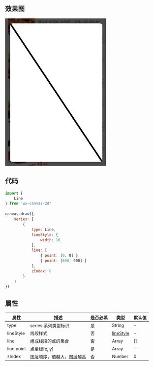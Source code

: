 ## 效果图
![](../images/screenshot_1605709694302.png)

## 代码
```js
import {
    Line
} from 'wx-canvas-2d'

canvas.draw({
    series: [
        {
            type: Line,
            lineStyle: {
                width: 10
            },
            line: [
                { point: [0, 0] },
                { point: [600, 900] }
            ],
            zIndex: 0
        }
    ]
})
```

## 属性
| 属性 | 描述 | 是否必填 | 类型 | 默认值|
| --- | --- | --- | --- | --- |
| type | series 系列类型标识 | 是 | String | - |
| lineStyle | 线段样式 | 否 | [lineStyle](../common/lineStyle.md) | - |
| line | 组成线段的点的集合 | 否 | Array | [] |
| line.point | 点坐标[x, y] | 是 | Array | - |
| zIndex | 图层顺序，值越大，图层越高 | 否 | Number | 0 |
